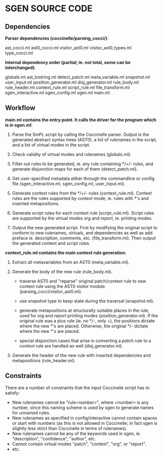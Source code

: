 SGEN SOURCE CODE
================

Dependencies
------------

**Parser dependencies (coccinelle/parsing_cocci/)**:

ast\_cocci.ml ast0\_cocci.ml visitor\_ast0.ml visitor\_ast0\_types.ml type\_cocci.ml

**Internal dependency order (partial; ie. not total, some can be interchanged)**:

globals.ml ast\_tostring.ml detect_patch.ml
meta\_variable.ml snapshot.ml user\_input.ml
position\_generator.ml disj\_generator.ml
rule\_body.ml rule\_header.ml context\_rule.ml script\_rule.ml
file\_transform.ml sgen\_interactive.ml sgen\_config.ml sgen.ml
main.ml


Workflow
--------
**main.ml contains the entry point. It calls the driver for the program which is in sgen.ml**:

 1. Parse the SmPL script by calling the Coccinelle parser. Output is the generated abstract syntax trees (AST0), a list of rulenames in the script, and a list of virtual modes in the script.

 2. Check validity of virtual modes and rulenames (globals.ml).

 3. Filter out rules to be generated, ie. any rule containing \*/+/- rules, and generate disjunction maps for each of them (detect\_patch.ml).

 4. Get user-specified metadata either through the commandline or config file (sgen\_interactive.ml, sgen\_config.ml, user\_input.ml).

 5. Generate context rules from the \*/+/- rules (context\_rule.ml). Context rules are the rules supported by *context* mode, ie. rules with \*'s and inserted metapositions.

 6. Generate script rules for each context rule (script\_rule.ml). Script rules are supported by the virtual modes *org* and *report*, ie. printing modes.

 7. Output the new generated script. First by modifying the original script to conform to new rulenames, virtuals, and dependencies as well as add preface ie. description, comments, etc. (file\_transform.ml). Then output the generated context and script rules.

**context\_rule.ml contains the main context rule generation**:

 1. Extract all metavariables from an AST0 (meta\_variable.ml).
 2. Generate the body of the new rule (rule\_body.ml).

     - traverse AST0 and "reparse" original patch/context rule to new context rule using the AST0 visitor module (parsing\_cocci/visitor\_ast0.ml).

     - use snapshot type to keep state during the traversal (snapshot.ml).

     - generate metapositions at structurally suitable places in the rule, used for *org* and *report* printing modes (position\_generator.ml).
       If the original rule was a plus rule (ie. no \*/-, only +), the positions dictate where the new \*'s are placed. Otherwise, the original \*/- dictate where the new \*'s are placed.

     - special disjunction cases that arise in converting a *patch* rule to a *context* rule are handled as well (disj\_generator.ml).

 3. Generate the header of the new rule with inserted dependencies and metapositions (rule\_header.ml).


Constraints
-----------
There are a number of constraints that the input Coccinelle script has to satisfy:

 - New rulenames cannot be "rule&lt;number&gt;", where &lt;number&gt; is any number, since this naming scheme is used by sgen to generate names for unnamed rules.
 - New rulenames as specified in config/interactive cannot contain spaces or start with numbers (as this is not allowed in Coccinelle; in fact sgen is slightly less strict than Coccinelle in terms of rulenames).
 - New rulenames cannot be any of the keywords used in sgen, ie. "description", "confidence", "author", etc.
 - Cannot contain virtual modes "patch", "context", "org", or "report".
 - etc.
